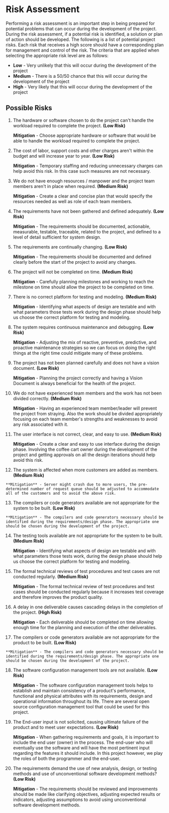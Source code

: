 # Risk Assessment

Performing a risk assessment is an important step in being prepared for potential problems that can occur during the development of the project. During the risk assessment, if a potential risk is identified, a solution or plan of action should be developed. The following is a list of potential project risks. Each risk that receives a high score should have a corresponding plan for management and control of the risk. The criteria that are applied when selecting the appropriate risk level are as follows:

 - **Low** - Very unlikely that this will occur during the development of the project
 - **Medium** - There is a 50/50 chance that this will occur during the development of the project
 - **High** - Very likely that this will occur during the development of the project

## Possible Risks

1. The hardware or software chosen to do the project can't handle the workload required to complete the project. **(Low Risk)**

	**Mitigation** - Choose appropriate hardware or software that would be able to handle the workload required to complete the project.

	  
2. The cost of labor, support costs and other charges aren't within the budget and will increase year to year. **(Low Risk)**

	**Mitigation** - Temporary staffing and reducing unnecessary charges can help avoid this risk. In this case such measures are not necessary.

	
3. We do not have enough resources / manpower and the project team members aren't in place when required. **(Medium Risk)**

	**Mitigation** - Create a clear and concise plan that would specify the resources needed as well as role of each team members. 

	
4. The requirements have not been gathered and defined adequately. **(Low Risk)**

	**Mitigation** - The requirements should be documented, actionable, measurable, testable, traceable, related to the project, and defined to a level of detail sufficient for system design.

	
5. The requirements are continually changing. **(Low Risk)**

	**Mitigation** - The requirements should be documented and defined clearly before the start of the project to avoid any changes.

	
6. The project will not be completed on time. **(Medium Risk)**

	**Mitigation** - Carefully planning milestones and working to reach the milestone on time should allow the project to be completed on time.
	
	
7. There is no correct platform for testing and modeling. **(Medium Risk)**

	**Mitigation** - Identifying what aspects of design are testable and with what parameters those tests work during the design phase should help us choose the correct platform for testing and modeling.
	
	
8. The system requires continuous maintenance and debugging. **(Low Risk)**

	**Mitigation** - Adjusting the mix of reactive, preventive, predictive, and proactive maintenance strategies so we can focus on doing the right things at the right time could mitigate many of these problems. 
	
	 
9. The project has not been planned carefully and does not have a vision document. **(Low Risk)**

	**Mitigation** - Planning the project correctly and having a Vision Document is always beneficial for the health of the project.
	
	
10. We do not have experienced team members and the work has not been divided correctly. **(Medium Risk)**

	**Mitigation** - Having an experienced team member/leader will prevent the project from straying. Also the work should be divided appropriately focusing on each team member's strengths and weaknesses to avoid any risk associated with it.
	
	
11. The user interface is not correct, clear, and easy to use. **(Medium Risk)**

	**Mitigation** - Create a clear and easy to use interface during the design phase.  Involving the coffee cart owner during the development of the project and getting approvals on all the design iterations should help avoid this risk.
	
	
12.  The system is affected when more customers are added as members. **(Medium Risk)**

	**Mitigation** - Server might crash due to more users, the pre-determined number of request queue should be adjusted to accommodate all of the customers and to avoid the above risk.
	
	
13.  The compilers or code generators available are not appropriate for the system to be built. **(Low Risk)**

	**Mitigation** - The compilers and code generators necessary should be identified during the requirements/design phase. The appropriate one should be chosen during the development of the project.
	
	 
14. The testing tools available are not appropriate for the system to be built. **(Medium Risk)**

	**Mitigation** - Identifying what aspects of design are testable and with what parameters those tests work, during the design phase should help us choose the correct platform for testing and modeling.
	
	
15. The formal technical reviews of test procedures and test cases are not conducted regularly. **(Medium Risk)**

	**Mitigation** - The formal technical review of test procedures and test cases should be conducted regularly because it increases test coverage and therefore improves the product quality.
	
	
16. A delay in one deliverable causes cascading delays in the completion of the project. **(High Risk)**

	**Mitigation** - Each deliverable should be completed on time allowing enough time for the planning and execution of the other deliverables.
	
	
17.  The compilers or code generators available are not appropriate for the product to be built. **(Low Risk)**

	**Mitigation** - The compilers and code generators necessary should be identified during the requirements/design phase. The appropriate one should be chosen during the development of the project.
	
	
18. The software configuration management tools are not available. **(Low Risk)**

	**Mitigation** - The software configuration management tools helps to establish and maintain consistency of a product's performance, functional and physical attributes with its requirements, design and operational information throughout its life. There are several open source configuration management tool that could be used for this project.
	
	
19. The End-user input is not solicited, causing ultimate failure of the product and to meet user expectations. **(Low Risk)**
				
	**Mitigation** - When gathering requirements and goals, it is important to include the end user (owner) in the process. The end-user who will eventually use the software and will have the most pertinent input regarding the features it should include. In this project however, we play the roles of both the programmer and the end-user.
	
	
20. The requirements demand the use of new analysis, design, or testing methods and  use of unconventional software development methods? **(Low Risk)**

	**Mitigation** - The requirements should be reviewed and improvements should be made like clarifying objectives, adjusting expected results or indicators, adjusting assumptions to avoid using unconventional software development methods.
